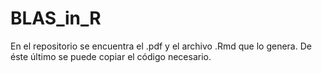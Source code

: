 # BLAS_in_R

En el repositorio se encuentra el .pdf y el archivo .Rmd que lo genera. De éste último se puede copiar el código necesario.
